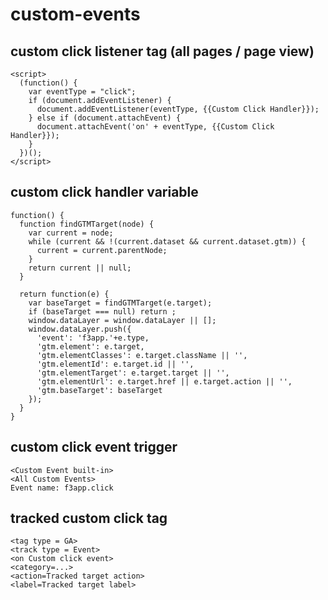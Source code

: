# custom-events

## custom click listener tag (all pages / page view)

    <script>
      (function() {
        var eventType = "click";
        if (document.addEventListener) { 
          document.addEventListener(eventType, {{Custom Click Handler}});
        } else if (document.attachEvent) { 
          document.attachEvent('on' + eventType, {{Custom Click Handler}}); 
        }
      })();
    </script>

## custom click handler variable

    function() {
      function findGTMTarget(node) {
        var current = node;
        while (current && !(current.dataset && current.dataset.gtm)) {
          current = current.parentNode;
        }
        return current || null;
      }
      
      return function(e) {
        var baseTarget = findGTMTarget(e.target);
        if (baseTarget === null) return ;
        window.dataLayer = window.dataLayer || [];
        window.dataLayer.push({
          'event': 'f3app.'+e.type,
          'gtm.element': e.target,
          'gtm.elementClasses': e.target.className || '',
          'gtm.elementId': e.target.id || '',
          'gtm.elementTarget': e.target.target || '',
          'gtm.elementUrl': e.target.href || e.target.action || '',
          'gtm.baseTarget': baseTarget
        });
      }
    }

## custom click event trigger

    <Custom Event built-in>
    <All Custom Events>
    Event name: f3app.click

## tracked custom click tag

    <tag type = GA>
    <track type = Event>
    <on Custom click event>
    <category=...>
    <action=Tracked target action>
    <label=Tracked target label>
